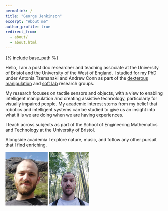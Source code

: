 ```yaml
---
permalink: /
title: "George Jenkinson"
excerpt: "About me"
author_profile: true
redirect_from: 
  - about/
  - about.html
---
```


{% include base_path %}

Hello, I am a post doc researcher and teaching associate at the University of Bristol and the University of the West of England. I studied for my PhD under Antonia Tzemanaki and Andrew Conn as part of the [dexterous manipulation](https://www.dexterousrobotlab.com/) and [soft lab](https://www.bristolroboticslab.com/soft-robotics) research groups.

My research focuses on tactile sensors and objects, with a view to enabling intelligent manipulation and creating assistive technology, particularly for visually impaired people. My academic interest stems from my belief that robotics and intelligent systems can be studied to give us an insight into what it is we are doing when we are having experiences.

I teach across subjects as part of the School of Engineering Mathematics and Technology at the University of Bristol.

Alongside academia I explore nature, music, and follow any other pursuit that I find enriching.

<img src="/images/Jenkinson_github.jpeg" height="170">
<img src="/images/Jenkinson_github_2.jpeg" height="170">

[//]: <> (## News)

[//]: # (This is a comment.) 
